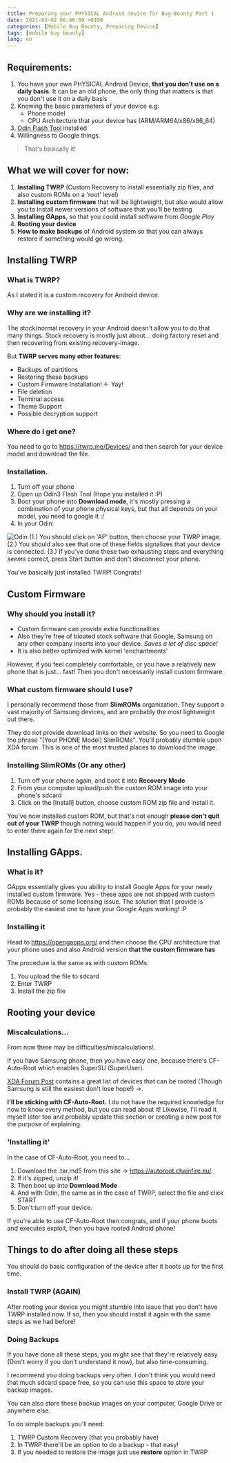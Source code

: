 ```yaml
---
title: Preparing your PHYSICAL Android device for Bug-Bounty Part 1
date: 2021-03-02 06:46:00 +0100
categories: [Mobile Bug Bounty, Preparing Device]
tags: [mobile bug bounty]
lang: en
---
```


## Requirements:
1. You have your own PHYSICAL Android Device, **that you don't use on a daily basis**. It can be an old phone, the only thing that matters is that you don't use it on a daily basis
1. Knowing the basic parameters of your device e.g:
    - Phone model
    - CPU Architecture that your device has (ARM/ARM64/x86/x86_64)
1. [Odin Flash Tool](https://odinsoft.site/download/) installed
1. Willingness to Google things.

> That's basically it!

## What we will cover for now:
1. **Installing TWRP** (Custom Recovery to install essentially zip files, and also custom ROMs on a 'root' level)
1. **Installing custom firmware** that will be lightweight, but also would allow you to install newer versions of software that you'll be testing
1. **Installing GApps**, so that you could install software from *Google Play*
1. **Rooting your device**
1. **How to make backups** of Android system so that you can always restore if something would go wrong.

## Installing TWRP

### What is TWRP?

As I stated it is a custom recovery for Android device.

### Why are we installing it?

The stock/normal recovery in your Android doesn't allow you to do that many things. Stock recovery is mostly just about... doing factory reset and then recovering from existing recovery-image.

But **TWRP serves many other features**:
- Backups of partitions
- Restoring these backups
- Custom Firmware Installation! <- Yay!
- File deletion
- Terminal access
- Theme Support
- Possible decryption support

### Where do I get one?
You need to go to https://twrp.me/Devices/ and then search for your device model and download the file.

### Installation.

1. Turn off your phone
1. Open up Odin3 Flash Tool (Hope you installed it :P)
1. Boot your phone into **Download mode**, it's mostly pressing a combination of your phone physical keys, but that all depends on your model, you need to google it :/
1. In your Odin:

![Odin](https://i.imgur.com/yDK6Qtt.png)
(1.) You should click on 'AP' button, then choose your TWRP image.
(2.) You should also see that one of these fields signalizes that your device is connected.
(3.)  If you've done these two exhausting steps and everything *seems* correct, press Start button and don't disconnect your phone.

You've basically just installed TWRP! Congrats!

## Custom Firmware
### Why should you install it?
- Custom firmware can provide extra functionalities
- Also they're free of bloated stock software that Google, Samsung on any other company inserts into your device. *Saves a lot of disc space!*
- It is also better optimized with kernel 'enchantments'

However, if you feel completely comfortable, or you have a relatively new phone that is just... fast! Then you don't necessarily install custom firmware
### What custom firmware should I use?
 I personally recommend those from **SlimROMs** organization. They support a vast majority of Samsung devices, and are probably the most lightweight out there.

They do not provide download links on their website. So you need to Google the phrase "[Your PHONE Model] SlimROMs". You'll probably stumble upon XDA forum. This is one of the most trusted places to download the image.

 ### Installing SlimROMs (Or any other)
 1. Turn off your phone again, and boot it into **Recovery Mode**
 1. From your computer upload/push the custom ROM image into your phone's sdcard
 1. Click on the [Install] button, choose custom ROM zip file and install it.

 You've now installed custom ROM, but that's not enough **please don't quit out of your TWRP** though nothing would happen if you do, you would need to enter there again for the next step!

 ## Installing GApps.
 ### What is it?
 GApps essentially gives you ability to install Google Apps for your newly installed custom firmware. Yes - these apps are not shipped with custom ROMs because of some licensing issue. The solution that I provide is probably the easiest one to have your Google Apps working! :P

 ### Installing it

Head to https://opengapps.org/ and then choose the CPU architecture that your phone uses and also Android version **that the custom firmware has**

The procedure is the same as with custom ROMs:
1. You upload the file to sdcard
1. Enter TWRP
1. Install the zip file

## Rooting your device
### Miscalculations...
From now there may be difficulties/miscalculations!.

If you have Samsung phone, then you have easy one, because there's CF-Auto-Root which enables SuperSU (SuperUser).

[XDA Forum Post](https://www.xda-developers.com/root/) contains a great list of devices that can be rooted (Though Samsung is still the easiest don't lose hope!) ->.

**I'll be sticking with CF-Auto-Root.** I do not have the required knowledge for now to know every method, but you can read about it! Likewise, I'll read it myself later too and probably update this section or creating a new post for the purpose of explaining.
### 'Installing it'
In the case of CF-Auto-Root, you need to...
1. Download the .tar.md5 from this site -> https://autoroot.chainfire.eu/.
1. If it's zipped, unzip it!
1. Then boot up into **Download Mode**
1. And with Odin, the same as in the case of TWRP, select the file and click START
1. Don't turn off your device.

If you're able to use CF-Auto-Root then congrats, and if your phone boots and executes exploit, then you have rooted Android phone!

## Things to do after doing all these steps
 You should do basic configuration of the device after it boots up for the first time.
### Install TWRP (AGAIN)
After rooting your device you might stumble into issue that you don't have TWRP installed now. If so, then you should install it again with the same steps as we had before!
### Doing Backups
If you have done all these steps, you might see that they're relatively easy (Don't worry if you don't understand it now), but also time-consuming.

I recommend you doing backups very often. I don't think you would need that much sdcard space free, so you can use this space to store your backup images.

You can also store these backup images on your computer, Google Drive or anywhere else.

To do simple backups you'll need:
1. TWRP Custom Recovery (that you probably have)
1. In TWRP there'll be an option to do a backup - that easy!
1. If you needed to restore the image just use **restore** option in TWRP
